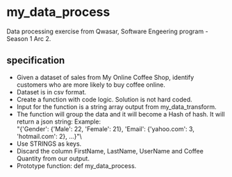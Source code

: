 # my_data_process
Data processing exercise from Qwasar, Software Engeering program - Season 1 Arc 2.

## specification
* Given a dataset of sales from My Online Coffee Shop, identify customers who are more likely to buy coffee online.
* Dataset is in csv format.
* Create a function with code logic. Solution is not hard coded. 
* Input for the function is a string array output from my_data_transform.
* The function will group the data and it will become a Hash of hash. It will return a json string:
Example:\
"{'Gender': {'Male': 22, 'Female': 21}, 'Email': {'yahoo.com': 3, 'hotmail.com': 2}, ...}"\
* Use STRINGS as keys.
* Discard the column FirstName, LastName, UserName and Coffee Quantity from our output.
* Prototype function: def my_data_process.
